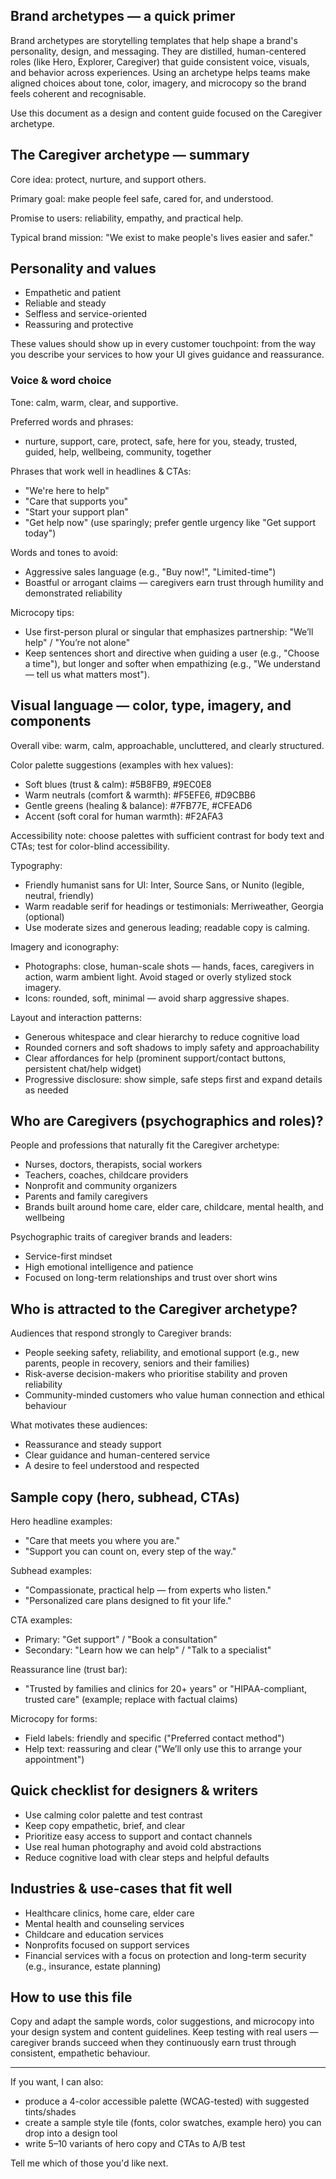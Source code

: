 ## Brand archetypes — a quick primer

Brand archetypes are storytelling templates that help shape a brand's personality, design, and messaging. They are distilled, human-centered roles (like Hero, Explorer, Caregiver) that guide consistent voice, visuals, and behavior across experiences. Using an archetype helps teams make aligned choices about tone, color, imagery, and microcopy so the brand feels coherent and recognisable.

Use this document as a design and content guide focused on the Caregiver archetype.

## The Caregiver archetype — summary

Core idea: protect, nurture, and support others.

Primary goal: make people feel safe, cared for, and understood.

Promise to users: reliability, empathy, and practical help.

Typical brand mission: "We exist to make people's lives easier and safer."

## Personality and values

- Empathetic and patient
- Reliable and steady
- Selfless and service-oriented
- Reassuring and protective

These values should show up in every customer touchpoint: from the way you describe your services to how your UI gives guidance and reassurance.

### Voice & word choice

Tone: calm, warm, clear, and supportive.

Preferred words and phrases:
- nurture, support, care, protect, safe, here for you, steady, trusted, guided, help, wellbeing, community, together

Phrases that work well in headlines & CTAs:
- "We're here to help"
- "Care that supports you"
- "Start your support plan"
- "Get help now" (use sparingly; prefer gentle urgency like "Get support today")

Words and tones to avoid:
- Aggressive sales language (e.g., "Buy now!", "Limited-time")
- Boastful or arrogant claims — caregivers earn trust through humility and demonstrated reliability

Microcopy tips:
- Use first-person plural or singular that emphasizes partnership: "We’ll help" / "You’re not alone"
- Keep sentences short and directive when guiding a user (e.g., "Choose a time"), but longer and softer when empathizing (e.g., "We understand — tell us what matters most").

## Visual language — color, type, imagery, and components

Overall vibe: warm, calm, approachable, uncluttered, and clearly structured.

Color palette suggestions (examples with hex values):
- Soft blues (trust & calm): #5B8FB9, #9EC0E8
- Warm neutrals (comfort & warmth): #F5EFE6, #D9CBB6
- Gentle greens (healing & balance): #7FB77E, #CFEAD6
- Accent (soft coral for human warmth): #F2AFA3

Accessibility note: choose palettes with sufficient contrast for body text and CTAs; test for color-blind accessibility.

Typography:
- Friendly humanist sans for UI: Inter, Source Sans, or Nunito (legible, neutral, friendly)
- Warm readable serif for headings or testimonials: Merriweather, Georgia (optional)
- Use moderate sizes and generous leading; readable copy is calming.

Imagery and iconography:
- Photographs: close, human-scale shots — hands, faces, caregivers in action, warm ambient light. Avoid staged or overly stylized stock imagery.
- Icons: rounded, soft, minimal — avoid sharp aggressive shapes.

Layout and interaction patterns:
- Generous whitespace and clear hierarchy to reduce cognitive load
- Rounded corners and soft shadows to imply safety and approachability
- Clear affordances for help (prominent support/contact buttons, persistent chat/help widget)
- Progressive disclosure: show simple, safe steps first and expand details as needed

## Who are Caregivers (psychographics and roles)?

People and professions that naturally fit the Caregiver archetype:
- Nurses, doctors, therapists, social workers
- Teachers, coaches, childcare providers
- Nonprofit and community organizers
- Parents and family caregivers
- Brands built around home care, elder care, childcare, mental health, and wellbeing

Psychographic traits of caregiver brands and leaders:
- Service-first mindset
- High emotional intelligence and patience
- Focused on long-term relationships and trust over short wins

## Who is attracted to the Caregiver archetype?

Audiences that respond strongly to Caregiver brands:
- People seeking safety, reliability, and emotional support (e.g., new parents, people in recovery, seniors and their families)
- Risk-averse decision-makers who prioritise stability and proven reliability
- Community-minded customers who value human connection and ethical behaviour

What motivates these audiences:
- Reassurance and steady support
- Clear guidance and human-centered service
- A desire to feel understood and respected

## Sample copy (hero, subhead, CTAs)

Hero headline examples:
- "Care that meets you where you are."
- "Support you can count on, every step of the way."

Subhead examples:
- "Compassionate, practical help — from experts who listen."
- "Personalized care plans designed to fit your life." 

CTA examples:
- Primary: "Get support" / "Book a consultation"
- Secondary: "Learn how we can help" / "Talk to a specialist"

Reassurance line (trust bar):
- "Trusted by families and clinics for 20+ years" or "HIPAA-compliant, trusted care" (example; replace with factual claims)

Microcopy for forms:
- Field labels: friendly and specific ("Preferred contact method")
- Help text: reassuring and clear ("We’ll only use this to arrange your appointment")

## Quick checklist for designers & writers

- Use calming color palette and test contrast
- Keep copy empathetic, brief, and clear
- Prioritize easy access to support and contact channels
- Use real human photography and avoid cold abstractions
- Reduce cognitive load with clear steps and helpful defaults

## Industries & use-cases that fit well

- Healthcare clinics, home care, elder care
- Mental health and counseling services
- Childcare and education services
- Nonprofits focused on support services
- Financial services with a focus on protection and long-term security (e.g., insurance, estate planning)

## How to use this file

Copy and adapt the sample words, color suggestions, and microcopy into your design system and content guidelines. Keep testing with real users — caregiver brands succeed when they continuously earn trust through consistent, empathetic behaviour.

---

If you want, I can also:
- produce a 4-color accessible palette (WCAG-tested) with suggested tints/shades
- create a sample style tile (fonts, color swatches, example hero) you can drop into a design tool
- write 5–10 variants of hero copy and CTAs to A/B test

Tell me which of those you'd like next.


